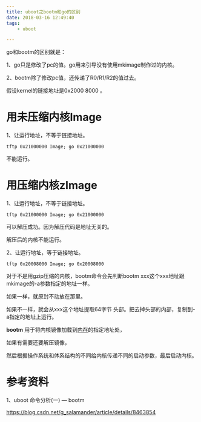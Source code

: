 ```yaml
---
title: uboot之bootm和go的区别
date: 2018-03-16 12:49:40
tags:
	- uboot

---
```




go和bootm的区别就是：

1、go只是修改了pc的值。go用来引导没有使用mkimage制作过的内核。

2、bootm除了修改pc值，还传递了R0/R1/R2的值过去。



假设kernel的链接地址是0x2000 8000 。

# 用未压缩内核Image

1、让运行地址，不等于链接地址。

```
tftp 0x21000000 Image; go 0x21000000
```

不能运行。



# 用压缩内核zImage

1、让运行地址，不等于链接地址。

```
tftp 0x21000000 Image; go 0x21000000
```

可以解压成功。因为解压代码是地址无关的。

解压后的内核不能运行。

2、让运行地址，等于链接地址。

```
tftp 0x20008000 Image; go 0x20008000
```



对于不是用gzip压缩的内核，bootm命令会先判断bootm xxx这个xxx地址跟mkimage的-a参数指定的地址一样。

如果一样，就原封不动放在那里。

如果不一样，就会从xxx这个地址提取64字节 头部。把去掉头部的内部，复制到-a指定的地址上运行。



**bootm** 用于将内核镜像加载到[内存](https://so.csdn.net/so/search?q=内存&spm=1001.2101.3001.7020)的指定地址处，

如果有需要还要解压镜像，

然后根据操作系统和体系结构的不同给内核传递不同的启动参数，最后启动内核。



# 参考资料

1、uboot 命令分析(一) — bootm

https://blog.csdn.net/g_salamander/article/details/8463854